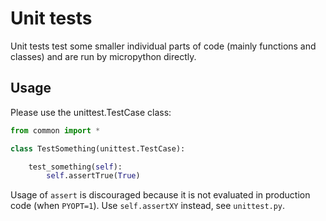 # Unit tests

Unit tests test some smaller individual parts of code (mainly functions and classes) and are run by micropython directly.

## Usage

Please use the unittest.TestCase class:

```python
from common import *

class TestSomething(unittest.TestCase):

    test_something(self):
        self.assertTrue(True)
```

Usage of `assert` is discouraged because it is not evaluated in production code (when `PYOPT=1`). Use `self.assertXY` instead, see `unittest.py`. 
